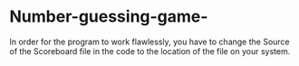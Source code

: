 # Number-guessing-game-

In order for the program to work flawlessly, you have to change the Source of the Scoreboard file in the code to the location of the file on your system. 
